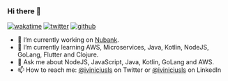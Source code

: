 ### Hi there 👋

[![wakatime](https://wakatime.com/badge/user/dbd0f4d0-a97b-4aee-89af-15f2434d3952.svg)](https://wakatime.com/@dbd0f4d0-a97b-4aee-89af-15f2434d3952)
[![twitter](https://img.shields.io/twitter/follow/iviniciusls?label=followers&logo=twitter&color=%23007ec6&style=plastic)](https://twitter.com/iviniciusls)
[![github](https://img.shields.io/github/followers/viniciusls?logo=github&style=plastic)](https://github.com/viniciusls?tab=followers)

- 🔭 I’m currently working on [Nubank](https://nubank.com.br/).
- 🌱 I’m currently learning AWS, Microservices, Java, Kotlin, NodeJS, GoLang, Flutter and Clojure.
- 💬 Ask me about NodeJS, JavaScript, Java, Kotlin, GoLang and AWS.
- 📫 How to reach me: [@iviniciusls](https://twitter.com/iviniciusls) on Twitter or [@iviniciusls](https://www.linkedin.com/in/iviniciusls) on LinkedIn
